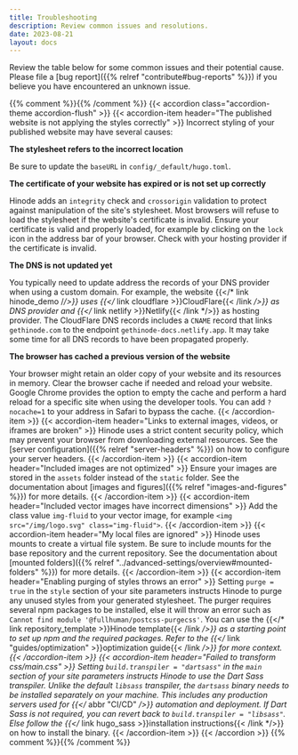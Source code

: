 ```yaml
---
title: Troubleshooting
description: Review common issues and resolutions.
date: 2023-08-21
layout: docs
---
```


Review the table below for some common issues and their potential cause. Please file a [bug report]({{% relref "contribute#bug-reports" %}}) if you believe you have encountered an unknown issue.

{{% comment %}}<!-- markdownlint-disable MD036 MD037 -->{{% /comment %}}
{{< accordion class="accordion-theme accordion-flush" >}}
  {{< accordion-item header="The published website is not applying the styles correctly" >}}
    Incorrect styling of your published website may have several causes:

  **The stylesheet refers to the incorrect location**

  Be sure to update the `baseURL` in `config/_default/hugo.toml`.

  **The certificate of your website has expired or is not set up correctly**

  Hinode adds an `integrity` check and `crossorigin` validation to protect against manipulation of the site's stylesheet. Most browsers will refuse to load the stylesheet if the website's certificate is invalid. Ensure your certificate is valid and properly loaded, for example by clicking on the `lock` icon in the address bar of your browser. Check with your hosting provider if the certificate is invalid.

  **The DNS is not updated yet**

  You typically need to update address the records of your DNS provider when using a custom domain. For example, the website {{</* link hinode_demo /*/>}} uses {{</* link cloudflare >}}CloudFlare{{< /link */>}} as DNS provider and {{</* link netlify >}}Netlify{{< /link */>}} as hosting provider. The CloudFlare DNS records includes a `CNAME` record that links `gethinode.com` to the endpoint `gethinode-docs.netlify.app`. It may take some time for all DNS records to have been propagated properly.

  **The browser has cached a previous version of the website**

  Your browser might retain an older copy of your website and its resources in memory. Clear the browser cache if needed and reload your website. Google Chrome provides the option to empty the cache and perform a hard reload for a specific site when using the developer tools. You can add `?nocache=1` to your address in Safari to bypass the cache.
  {{< /accordion-item >}}
  {{< accordion-item header="Links to external images, videos, or iframes are broken" >}}
    Hinode uses a strict content security policy, which may prevent your browser from downloading external resources. See the [server configuration]({{% relref "server-headers" %}}) on how to configure your server headers.
  {{< /accordion-item >}}
  {{< accordion-item header="Included images are not optimized" >}}
    Ensure your images are stored in the `assets` folder instead of the `static` folder. See the documentation about [images and figures]({{% relref "images-and-figures" %}}) for more details.
  {{< /accordion-item >}}
  {{< accordion-item header="Included vector images have incorrect dimensions" >}}
    Add the class value `img-fluid` to your vector image, for example `<img src="/img/logo.svg" class="img-fluid">`.
  {{< /accordion-item >}}
  {{< accordion-item header="My local files are ignored" >}}
    Hinode uses mounts to create a virtual file system. Be sure to include mounts for the base repository and the current repository. See the documentation about [mounted folders]({{% relref "../advanced-settings/overview#mounted-folders" %}}) for more details.
  {{< /accordion-item >}}
  {{< accordion-item header="Enabling purging of styles throws an error" >}}
    Setting `purge = true` in the `style` section of your site parameters instructs Hinode to purge any unused styles from your generated stylesheet. The purger requires several npm packages to be installed, else it will throw an error such as `Cannot find module '@fullhuman/postcss-purgecss'`. You can use the {{</* link repository_template >}}Hinode template{{< /link */>}} as a starting point to set up npm and the required packages. Refer to the {{</* link "guides/optimization" >}}optimization guide{{< /link */>}} for more context.
  {{< /accordion-item >}}
  {{< accordion-item header="Failed to transform css/main.css" >}}
    Setting `build.transpiler = "dartsass"` in the `main` section of your site parameters instructs Hinode to use the Dart Sass transpiler. Unlike the default `libsass` transpiler, the `dartsass` binary needs to be installed separately on your machine. This includes any production servers used for {{</* abbr "CI/CD" */>}} automation and deployment. If Dart Sass is not required, you can revert back to `build.transpiler = "libsass"`. Else follow the {{</* link hugo_sass >}}installation instructions{{< /link */>}} on how to install the binary.
  {{< /accordion-item >}}
{{< /accordion >}}
{{% comment %}}<!-- markdownlint-enable MD036 MD037 -->{{% /comment %}}

